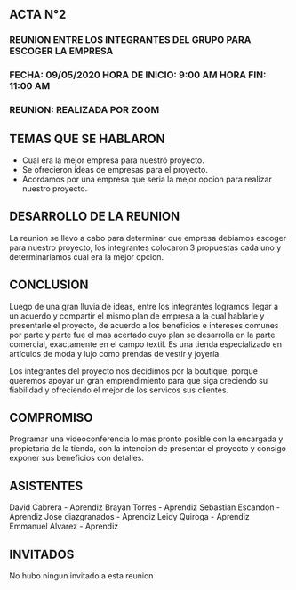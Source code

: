 ##		**ACTA N°2**

### REUNION ENTRE LOS INTEGRANTES DEL GRUPO PARA ESCOGER LA EMPRESA

### FECHA: 09/05/2020  HORA DE INICIO: 9:00 AM  HORA FIN: 11:00 AM

### REUNION: REALIZADA POR ZOOM 

## **TEMAS QUE SE HABLARON**

- Cual era la mejor empresa para nuestró proyecto.
- Se ofrecieron ideas de empresas para el proyecto.
- Acordamos por una empresa que seria la mejor opcion para realizar nuestro proyecto.


## **DESARROLLO DE LA REUNION**

La reunion se llevo a cabo para determinar que empresa debiamos escoger para nuestro proyecto, los integrantes colocaron 3 propuestas cada uno y determinariamos cual era la mejor opcion.


## **CONCLUSION**

Luego de una gran lluvia de ideas, entre los integrantes logramos llegar a un acuerdo y compartir el mismo plan de empresa a la cual hablarle y presentarle el proyecto, de acuerdo a los beneficios e intereses comunes por parte y parte fue el mas acertado cuyo plan se desarrolla en la parte comercial, exactamente en el campo textil. Es una tienda especializado en artículos de moda y lujo como prendas de vestir y joyería.

 Los integrantes del proyecto nos decidimos por la boutique, porque queremos apoyar un gran emprendimiento para que siga creciendo su fiabilidad y ofreciendo el mejor de los servicos sus clientes. 


## **COMPROMISO**

Programar una videoconferencia lo mas pronto posible con la encargada y propietaria de la tienda, con la intencion de presentar el proyecto y consigo exponer sus beneficios con detalles.


## **ASISTENTES** 

David Cabrera - Aprendiz
Brayan Torres - Aprendiz
Sebastian Escandon - Aprendiz
Jose diazgranados - Aprendiz
Leidy Quiroga - Aprendiz
Emmanuel Alvarez - Aprendiz

## **INVITADOS**

No hubo ningun invitado a esta reunion
